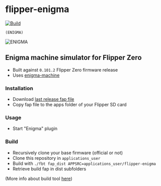 # flipper-enigma

[![Build](https://github.com/xtruan/flipper-enigma/actions/workflows/build.yml/badge.svg?branch=main)](https://github.com/xtruan/flipper-enigma/actions/workflows/build.yml)

`(ENIGMA)`

![ENIGMA](https://github.com/xtruan/flipper-enigma/blob/main/icons/ENIGMA_128x56.png)

## Enigma machine simulator for Flipper Zero
- Built against `0.101.2` Flipper Zero firmware release
- Uses [enigma-machine](https://github.com/LeonardoE95/enigma-machine)

### Installation

- Download [last release fap file](https://github.com/xtruan/flipper-enigma/releases/latest)
- Copy fap file to the apps folder of your Flipper SD card

### Usage

- Start "Enigma" plugin

### Build

- Recursively clone your base firmware (official or not)
- Clone this repository in `applications_user`
- Build with `./fbt fap_dist APPSRC=applications_user/flipper-enigma`
- Retrieve build fap in dist subfolders

(More info about build tool [here](https://github.com/flipperdevices/flipperzero-firmware/blob/dev/documentation/fbt.md))

### 


